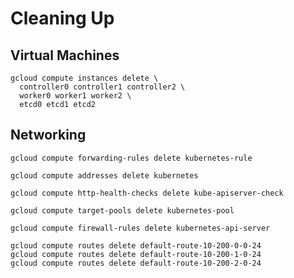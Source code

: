 # Cleaning Up

## Virtual Machines

```
gcloud compute instances delete \
  controller0 controller1 controller2 \
  worker0 worker1 worker2 \
  etcd0 etcd1 etcd2
```

## Networking


```
gcloud compute forwarding-rules delete kubernetes-rule
```

```
gcloud compute addresses delete kubernetes
```

```
gcloud compute http-health-checks delete kube-apiserver-check
```

```
gcloud compute target-pools delete kubernetes-pool
```

```
gcloud compute firewall-rules delete kubernetes-api-server
```

```
gcloud compute routes delete default-route-10-200-0-0-24 
gcloud compute routes delete default-route-10-200-1-0-24
gcloud compute routes delete default-route-10-200-2-0-24
```